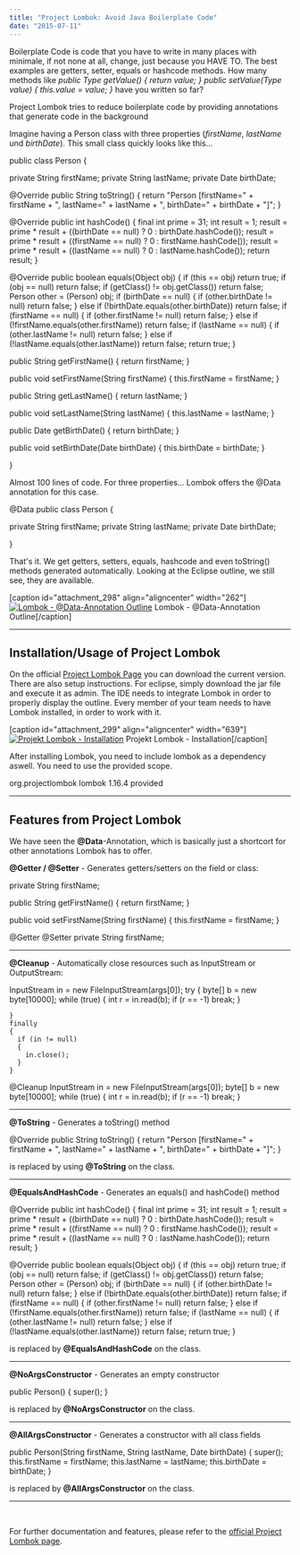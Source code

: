 ```yaml
---
title: "Project Lombok: Avoid Java Boilerplate Code"
date: "2015-07-11"
---
```


Boilerplate Code is code that you have to write in many places with minimale, if not none at all, change, just because you HAVE TO. The best examples are getters, setter, equals or hashcode methods. How many methods like _public Type getValue() { return value; } public setValue(Type value) { this.value = value; }_ have you written so far?

Project Lombok tries to reduce boilerplate code by providing annotations that generate code in the background

Imagine having a Person class with three properties (_firstName_, _lastName_ und _birthDate_). This small class quickly looks like this...

public class Person
{

  private String firstName;
  private String lastName;
  private Date birthDate;

  @Override
  public String toString()
  {
    return "Person \[firstName=" + firstName + ", lastName=" + lastName + ", birthDate=" + birthDate + "\]";
  }

  @Override
  public int hashCode()
  {
    final int prime = 31;
    int result = 1;
    result = prime \* result + ((birthDate == null) ? 0 : birthDate.hashCode());
    result = prime \* result + ((firstName == null) ? 0 : firstName.hashCode());
    result = prime \* result + ((lastName == null) ? 0 : lastName.hashCode());
    return result;
  }

  @Override
  public boolean equals(Object obj)
  {
    if (this == obj)
      return true;
    if (obj == null)
      return false;
    if (getClass() != obj.getClass())
      return false;
    Person other = (Person) obj;
    if (birthDate == null)
    {
      if (other.birthDate != null)
        return false;
    }
    else if (!birthDate.equals(other.birthDate))
      return false;
    if (firstName == null)
    {
      if (other.firstName != null)
        return false;
    }
    else if (!firstName.equals(other.firstName))
      return false;
    if (lastName == null)
    {
      if (other.lastName != null)
        return false;
    }
    else if (!lastName.equals(other.lastName))
      return false;
    return true;
  }

  public String getFirstName()
  {
    return firstName;
  }

  public void setFirstName(String firstName)
  {
    this.firstName = firstName;
  }

  public String getLastName()
  {
    return lastName;
  }

  public void setLastName(String lastName)
  {
    this.lastName = lastName;
  }

  public Date getBirthDate()
  {
    return birthDate;
  }

  public void setBirthDate(Date birthDate)
  {
    this.birthDate = birthDate;
  }

}

Almost 100 lines of code. For three properties... Lombok offers the @Data annotation for this case.

@Data
public class Person
{

  private String firstName;
  private String lastName;
  private Date birthDate;

}

That's it. We get getters, setters, equals, hashcode and even toString() methods generated automatically. Looking at the Eclipse outline, we still see, they are available.

\[caption id="attachment\_298" align="aligncenter" width="262"\][![Lombok - @Data-Annotation Outline](https://kevcodez.de/wp-content/uploads/2015/07/lombok_data_annotation.png)](https://kevcodez.de/wp-content/uploads/2015/07/lombok_data_annotation.png) Lombok - @Data-Annotation Outline\[/caption\]

* * *

## Installation/Usage of Project Lombok

On the official [Project Lombok Page](https://projectlombok.org/) you can download the current version. There are also setup instructions. For eclipse, simply download the jar file and execute it as admin. The IDE needs to integrate Lombok in order to properly display the outline. Every member of your team needs to have Lombok installed, in order to work with it.

\[caption id="attachment\_299" align="aligncenter" width="639"\][![Projekt Lombok - Installation](https://kevcodez.de/wp-content/uploads/2015/07/lombok_installation.png)](https://kevcodez.de/wp-content/uploads/2015/07/lombok_installation.png) Projekt Lombok - Installation\[/caption\]

After installing Lombok, you need to include lombok as a dependency aswell. You need to use the provided scope.

<dependency>
  <groupId>org.projectlombok</groupId>
  <artifactId>lombok</artifactId>
  <version>1.16.4</version>
  <scope>provided</scope>
</dependency>

* * *

## Features from Project Lombok

We have seen the **@Data**\-Annotation, which is basically just a shortcort for other annotations Lombok has to offer.

**@Getter / @Setter** - Generates getters/setters on the field or class:

private String firstName;
  
  public String getFirstName()
  {
    return firstName;
  }
  
  public void setFirstName(String firstName)
  {
    this.firstName = firstName;
  }

@Getter @Setter
private String firstName;

* * *

**@Cleanup** - Automatically close resources such as InputStream or OutputStream:

InputStream in = new FileInputStream(args\[0\]);
    try
    {
      byte\[\] b = new byte\[10000\];
      while (true)
      {
        int r = in.read(b);
        if (r == -1)
          break;
      }

    }
    finally
    {
      if (in != null)
      {
        in.close();
      }
    }

@Cleanup InputStream in = new FileInputStream(args\[0\]);
byte\[\] b = new byte\[10000\];
while (true)
{
  int r = in.read(b);
  if (r == -1)
    break;
}

* * *

**@ToString** - Generates a toString() method

@Override
  public String toString()
  {
    return "Person \[firstName=" + firstName + ", lastName=" + lastName + ", birthDate=" + birthDate + "\]";
  }

is replaced by using **@ToString** on the class.

* * *

**@EqualsAndHashCode** - Generates an equals() and hashCode() method

@Override
  public int hashCode()
  {
    final int prime = 31;
    int result = 1;
    result = prime \* result + ((birthDate == null) ? 0 : birthDate.hashCode());
    result = prime \* result + ((firstName == null) ? 0 : firstName.hashCode());
    result = prime \* result + ((lastName == null) ? 0 : lastName.hashCode());
    return result;
  }

  @Override
  public boolean equals(Object obj)
  {
    if (this == obj)
      return true;
    if (obj == null)
      return false;
    if (getClass() != obj.getClass())
      return false;
    Person other = (Person) obj;
    if (birthDate == null)
    {
      if (other.birthDate != null)
        return false;
    }
    else if (!birthDate.equals(other.birthDate))
      return false;
    if (firstName == null)
    {
      if (other.firstName != null)
        return false;
    }
    else if (!firstName.equals(other.firstName))
      return false;
    if (lastName == null)
    {
      if (other.lastName != null)
        return false;
    }
    else if (!lastName.equals(other.lastName))
      return false;
    return true;
  }

is replaced by **@EqualsAndHashCode** on the class.

* * *

**@NoArgsConstructor** - Generates an empty constructor

public Person()
{
  super();
}

is replaced by **@NoArgsConstructor** on the class.

* * *

**@AllArgsConstructor** - Generates a constructor with all class fields

public Person(String firstName, String lastName, Date birthDate)
{
  super();
  this.firstName = firstName;
  this.lastName = lastName;
  this.birthDate = birthDate;
}

is replaced by **@AllArgsConstructor** on the class.

* * *

 

For further documentation and features, please refer to the [official Project Lombok page](https://projectlombok.org/features/index.html).
